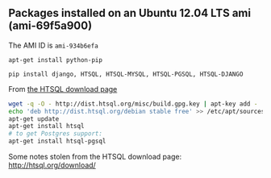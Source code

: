 ## Packages installed on an Ubuntu 12.04 LTS ami (ami-69f5a900)

The AMI ID is `ami-934b6efa`


`apt-get install python-pip`

`pip install django, HTSQL, HTSQL-MYSQL, HTSQL-PGSQL, HTSQL-DJANGO`

From [the HTSQL download page](http://htsql.org/download/)

```bash
wget -q -O - http://dist.htsql.org/misc/build.gpg.key | apt-key add -
echo 'deb http://dist.htsql.org/debian stable free' >> /etc/apt/sources.list
apt-get update
apt-get install htsql
# to get Postgres support:
apt-get install htsql-pgsql
```


Some notes stolen from the HTSQL download page: http://htsql.org/download/
